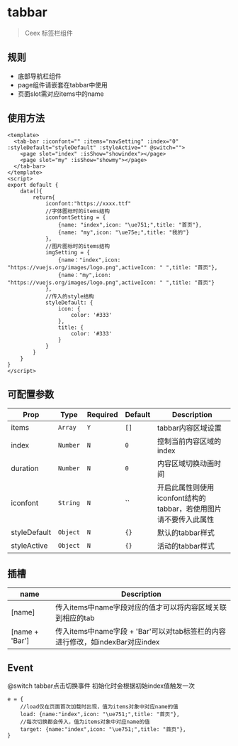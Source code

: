 # tabbar

 > Ceex 标签栏组件
 
## 规则
- 底部导航栏组件
- page组件请嵌套在tabbar中使用
- 页面slot需对应items中的name

## 使用方法
```vue
<template>
  <tab-bar :iconfont="" :items="navSetting" :index="0" :styleDefault="styleDefault" :styleActive="" @switch="">
   	<page slot="index" :isShow="showindex"></page>
   	<page slot="my" :isShow="showmy"></page>
  </tab-bar>
</template>
<script>
export default {
	data(){
		return{
			iconfont:"https://xxxx.ttf"
			//字体图标时的items结构
			iconfontSetting = {
				{name: "index",icon: "\ue751;",title: "首页"},
				{name: "my",icon: "\ue75e;",title: "我的"}
			},
			//图片图标时的items结构
			imgSetting = {
				{name："index",icon: "https://vuejs.org/images/logo.png",activeIcon: " ",title: "首页"},
				{name："my",icon: "https://vuejs.org/images/logo.png",activeIcon: " ",title: "首页"}
			},
			//传入的style结构
			styleDefault: {
				icon: {
					color: '#333'
				},
				title: {
					color: '#333'
				}
			}
		}
	}
}
</script>
```

## 可配置参数
| Prop | Type | Required | Default | Description |
|------|------|----------|---------|-------------|
| items | `Array` |`Y`| `[]` | tabbar内容区域设置 |
| index | `Number` |`N`| `0` | 控制当前内容区域的index |
| duration | `Number` |`N`| `0` | 内容区域切换动画时间 |
| iconfont | `String` |`N`| `` | 开启此属性则使用iconfont结构的tabbar，若使用图片请不要传入此属性 |
| styleDefault | `Object` |`N`| `{}` | 默认的tabbar样式 |
| styleActive| `Object` |`N`| `{}` | 活动的tabbar样式 |

## 插槽
| name | Description |
|------|-------------|
| [name] | 传入items中name字段对应的值才可以将内容区域关联到相应的tab |
| [name + 'Bar'] | 传入items中name字段 + 'Bar'可以对tab标签栏的内容进行修改，如indexBar对应index |

## Event
@switch	tabbar点击切换事件	初始化时会根据初始index值触发一次
```
e = {
	//load仅在页面首次加载时出现，值为items对象中对应name的值
	load: {name:"index",icon: "\ue751;",title: "首页"},
	//每次切换都会传入，值为items对象中对应name的值
	target: {name:"index",icon: "\ue751;",title: "首页"},
}
```